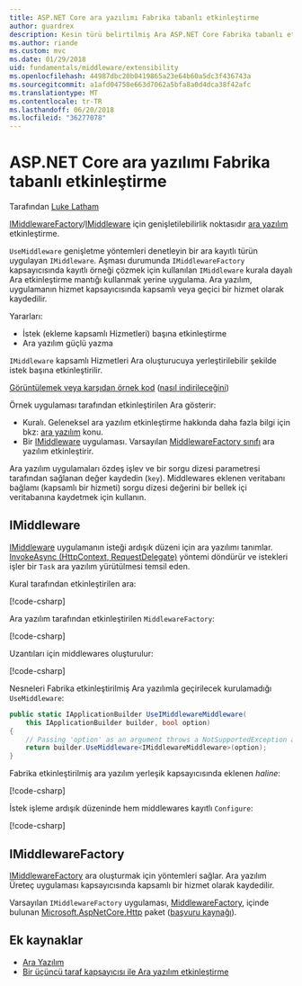 ```yaml
---
title: ASP.NET Core ara yazılımı Fabrika tabanlı etkinleştirme
author: guardrex
description: Kesin türü belirtilmiş Ara ASP.NET Core Fabrika tabanlı etkinleştirme uygulamasında ile kullanmayı öğrenin.
ms.author: riande
ms.custom: mvc
ms.date: 01/29/2018
uid: fundamentals/middleware/extensibility
ms.openlocfilehash: 44987dbc20b0419865a23e64b60a5dc3f436743a
ms.sourcegitcommit: a1afd04758e663d7062a5bfa8a0d4dca38f42afc
ms.translationtype: MT
ms.contentlocale: tr-TR
ms.lasthandoff: 06/20/2018
ms.locfileid: "36277078"
---
```

# <a name="factory-based-middleware-activation-in-aspnet-core"></a>ASP.NET Core ara yazılımı Fabrika tabanlı etkinleştirme

Tarafından [Luke Latham](https://github.com/guardrex)

[IMiddlewareFactory](/dotnet/api/microsoft.aspnetcore.http.imiddlewarefactory)/[IMiddleware](/dotnet/api/microsoft.aspnetcore.http.imiddleware) için genişletilebilirlik noktasıdır [ara yazılım](xref:fundamentals/middleware/index) etkinleştirme.

`UseMiddleware` genişletme yöntemleri denetleyin bir ara kayıtlı türün uygulayan `IMiddleware`. Aşması durumunda `IMiddlewareFactory` kapsayıcısında kayıtlı örneği çözmek için kullanılan `IMiddleware` kurala dayalı Ara etkinleştirme mantığı kullanmak yerine uygulama. Ara yazılım, uygulamanın hizmet kapsayıcısında kapsamlı veya geçici bir hizmet olarak kaydedilir.

Yararları:

* İstek (ekleme kapsamlı Hizmetleri) başına etkinleştirme
* Ara yazılım güçlü yazma

`IMiddleware` kapsamlı Hizmetleri Ara oluşturucuya yerleştirilebilir şekilde istek başına etkinleştirilir.

[Görüntülemek veya karşıdan örnek kod](https://github.com/aspnet/Docs/tree/master/aspnetcore/fundamentals/middleware/extensibility/sample) ([nasıl indirileceğini](xref:tutorials/index#how-to-download-a-sample))

Örnek uygulaması tarafından etkinleştirilen Ara gösterir:

* Kuralı. Geleneksel ara yazılım etkinleştirme hakkında daha fazla bilgi için bkz: [ara yazılım](xref:fundamentals/middleware/index) konu.
* Bir [IMiddleware](/dotnet/api/microsoft.aspnetcore.http.imiddleware) uygulaması. Varsayılan [MiddlewareFactory sınıfı](/dotnet/api/microsoft.aspnetcore.http.middlewarefactory) ara yazılım etkinleştirir.

Ara yazılım uygulamaları özdeş işlev ve bir sorgu dizesi parametresi tarafından sağlanan değer kaydedin (`key`). Middlewares eklenen veritabanı bağlamı (kapsamlı bir hizmeti) sorgu dizesi değerini bir bellek içi veritabanına kaydetmek için kullanın.

## <a name="imiddleware"></a>IMiddleware

[IMiddleware](/dotnet/api/microsoft.aspnetcore.http.imiddleware) uygulamanın isteği ardışık düzeni için ara yazılımı tanımlar. [InvokeAsync (HttpContext, RequestDelegate)](/dotnet/api/microsoft.aspnetcore.http.imiddleware.invokeasync#Microsoft_AspNetCore_Http_IMiddleware_InvokeAsync_Microsoft_AspNetCore_Http_HttpContext_Microsoft_AspNetCore_Http_RequestDelegate_) yöntemi döndürür ve istekleri işler bir `Task` ara yazılım yürütülmesi temsil eden.

Kural tarafından etkinleştirilen ara:

[!code-csharp[](extensibility/sample/Middleware/ConventionalMiddleware.cs?name=snippet1)]

Ara yazılım tarafından etkinleştirilen `MiddlewareFactory`:

[!code-csharp[](extensibility/sample/Middleware/IMiddlewareMiddleware.cs?name=snippet1)]

Uzantıları için middlewares oluşturulur:

[!code-csharp[](extensibility/sample/Middleware/MiddlewareExtensions.cs?name=snippet1)]

Nesneleri Fabrika etkinleştirilmiş Ara yazılımla geçirilecek kurulamadığı `UseMiddleware`:

```csharp
public static IApplicationBuilder UseIMiddlewareMiddleware(
    this IApplicationBuilder builder, bool option)
{
    // Passing 'option' as an argument throws a NotSupportedException at runtime.
    return builder.UseMiddleware<IMiddlewareMiddleware>(option);
}
```

Fabrika etkinleştirilmiş ara yazılım yerleşik kapsayıcısında eklenen *haline*:

[!code-csharp[](extensibility/sample/Startup.cs?name=snippet1&highlight=12)]

İstek işleme ardışık düzeninde hem middlewares kayıtlı `Configure`:

[!code-csharp[](extensibility/sample/Startup.cs?name=snippet2&highlight=13-14)]

## <a name="imiddlewarefactory"></a>IMiddlewareFactory

[IMiddlewareFactory](/dotnet/api/microsoft.aspnetcore.http.imiddlewarefactory) ara oluşturmak için yöntemleri sağlar. Ara yazılım Üreteç uygulaması kapsayıcısında kapsamlı bir hizmet olarak kaydedilir.

Varsayılan `IMiddlewareFactory` uygulaması, [MiddlewareFactory](/dotnet/api/microsoft.aspnetcore.http.middlewarefactory), içinde bulunan [Microsoft.AspNetCore.Http](https://www.nuget.org/packages/Microsoft.AspNetCore.Http/) paket ([başvuru kaynağı](https://github.com/aspnet/HttpAbstractions/blob/release/2.0/src/Microsoft.AspNetCore.Http/MiddlewareFactory.cs)).

## <a name="additional-resources"></a>Ek kaynaklar

* [Ara Yazılım](xref:fundamentals/middleware/index)
* [Bir üçüncü taraf kapsayıcısı ile Ara yazılım etkinleştirme](xref:fundamentals/middleware/extensibility-third-party-container)
